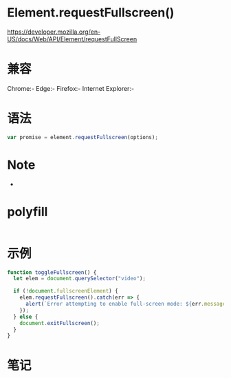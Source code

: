 # Element.requestFullscreen()

https://developer.mozilla.org/en-US/docs/Web/API/Element/requestFullScreen

# 兼容

Chrome:-
Edge:-
Firefox:-
Internet Explorer:-

# 语法

```js
var promise = element.requestFullscreen(options);
```

# Note

-

# polyfill

```js

```

# 示例

```js
function toggleFullscreen() {
  let elem = document.querySelector("video");

  if (!document.fullscreenElement) {
    elem.requestFullscreen().catch(err => {
      alert(`Error attempting to enable full-screen mode: ${err.message} (${err.name})`);
    });
  } else {
    document.exitFullscreen();
  }
}
```

# 笔记

